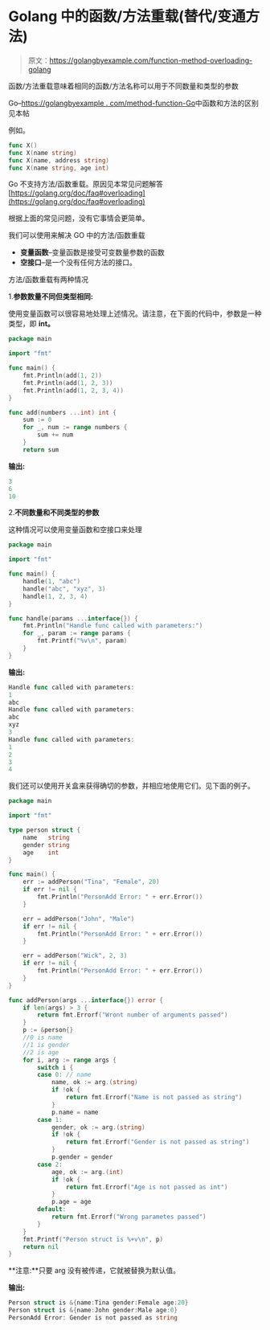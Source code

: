 # Golang 中的函数/方法重载(替代/变通方法)

> 原文：<https://golangbyexample.com/function-method-overloading-golang>

函数/方法重载意味着相同的函数/方法名称可以用于不同数量和类型的参数

Go–[https://golangbyexample . com/method-function-Go](https://golangbyexample.com/difference-between-method-function-go)中函数和方法的区别见本帖

例如。

```go
func X()
func X(name string)
func X(name, address string)
func X(name string, age int)
```

Go 不支持方法/函数重载。原因见本常见问题解答[https://golang.org/doc/faq#overloading](https://golang.org/doc/faq#overloading)

根据上面的常见问题，没有它事情会更简单。

我们可以使用来解决 GO 中的方法/函数重载

*   **变量函数**–变量函数是接受可变数量参数的函数
*   **空接口**–是一个没有任何方法的接口。

方法/函数重载有两种情况

1.**参数数量不同但类型相同:**

使用变量函数可以很容易地处理上述情况。请注意，在下面的代码中，参数是一种类型，即 **int。**

```go
package main

import "fmt"

func main() {
    fmt.Println(add(1, 2))
    fmt.Println(add(1, 2, 3))
    fmt.Println(add(1, 2, 3, 4))
}

func add(numbers ...int) int {
    sum := 0
    for _, num := range numbers {
        sum += num
    }
    return sum
```

**输出:**

```go
3
6
10
```

2.**不同数量和不同类型的参数**

这种情况可以使用变量函数和空接口来处理

```go
package main

import "fmt"

func main() {
    handle(1, "abc")
    handle("abc", "xyz", 3)
    handle(1, 2, 3, 4)
}

func handle(params ...interface{}) {
    fmt.Println("Handle func called with parameters:")
    for _, param := range params {
        fmt.Printf("%v\n", param)
    }
}
```

**输出:**

```go
Handle func called with parameters:
1
abc
Handle func called with parameters:
abc
xyz
3
Handle func called with parameters:
1
2
3
4
```

我们还可以使用开关盒来获得确切的参数，并相应地使用它们。见下面的例子。

```go
package main

import "fmt"

type person struct {
    name   string
    gender string
    age    int
}

func main() {
    err := addPerson("Tina", "Female", 20)
    if err != nil {
        fmt.Println("PersonAdd Error: " + err.Error())
    }

    err = addPerson("John", "Male")
    if err != nil {
        fmt.Println("PersonAdd Error: " + err.Error())
    }

    err = addPerson("Wick", 2, 3)
    if err != nil {
        fmt.Println("PersonAdd Error: " + err.Error())
    }
}

func addPerson(args ...interface{}) error {
    if len(args) > 3 {
        return fmt.Errorf("Wront number of arguments passed")
    }
    p := &person{}
    //0 is name
    //1 is gender
    //2 is age
    for i, arg := range args {
        switch i {
        case 0: // name
            name, ok := arg.(string)
            if !ok {
                return fmt.Errorf("Name is not passed as string")
            }
            p.name = name
        case 1:
            gender, ok := arg.(string)
            if !ok {
                return fmt.Errorf("Gender is not passed as string")
            }
            p.gender = gender
        case 2:
            age, ok := arg.(int)
            if !ok {
                return fmt.Errorf("Age is not passed as int")
            }
            p.age = age
        default:
            return fmt.Errorf("Wrong parametes passed")
        }
    }
    fmt.Printf("Person struct is %+v\n", p)
    return nil
}
```

**注意:**只要 arg 没有被传递，它就被替换为默认值。

**输出:**

```go
Person struct is &{name:Tina gender:Female age:20}
Person struct is &{name:John gender:Male age:0}
PersonAdd Error: Gender is not passed as string
```